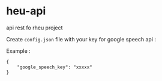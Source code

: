 # heu-api
api rest fo rheu project

Create `config.json` file with your key for google speech api :

Example : 
```
{
    "google_speech_key": "xxxxx"
}
```